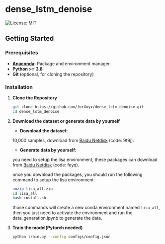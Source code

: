 
# dense_lstm_denoise

![License: MIT](https://img.shields.io/badge/License-MIT-yellow.svg)

## Getting Started

### Prerequisites

- **[Anaconda](https://docs.anaconda.com/anaconda/install/):** Package and environment manager.
- **Python >= 3.8**
- **Git** (optional, for cloning the repository)

### Installation

1. **Clone the Repository**

   ```sh
   git clone https://github.com/forXuyx/dense_lstm_denoise.git
   cd dense_lstm_denoise
   ```

2. **Download the dataset or generate data by yourself**

   - **Download the dataset:**

   10,000 samples, download from [Baidu Netdisk](https://pan.baidu.com/s/1MsyKh5X934Ybldr4U9SNRQ) (code: 9t9j).

   - **Generate data by yourself:**

   you need to setup the lisa environment, these packages can download from [Baidu Netdisk](https://pan.baidu.com/s/1SArmfCfwOKYGI6gHgYJwJQ) (code: feyq).

   once you download the packages, you should run the following command to setup the lisa environment:

   ```sh
   unzip lisa_all.zip
   cd lisa_all
   bash install.sh
   ```

   those commands will create a new conda environment named `lisa_all`, then you just need to activate the environment and run the data_generation.ipynb to generate the data.


3. **Train the model(Pytorch needed)**

   ```sh
   python train.py --config configs/config.json 
   ```


